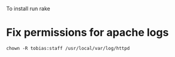 To install run rake

# Fix permissions for apache logs
```
chown -R tobias:staff /usr/local/var/log/httpd
```
